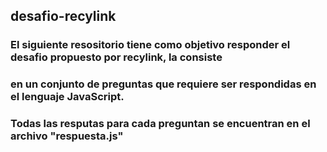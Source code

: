## desafio-recylink

### El siguiente resositorio tiene como objetivo responder el desafio propuesto por recylink, la consiste
### en un conjunto de preguntas que requiere ser respondidas en el lenguaje JavaScript. 
### Todas las resputas para cada preguntan se encuentran en el archivo "respuesta.js"
